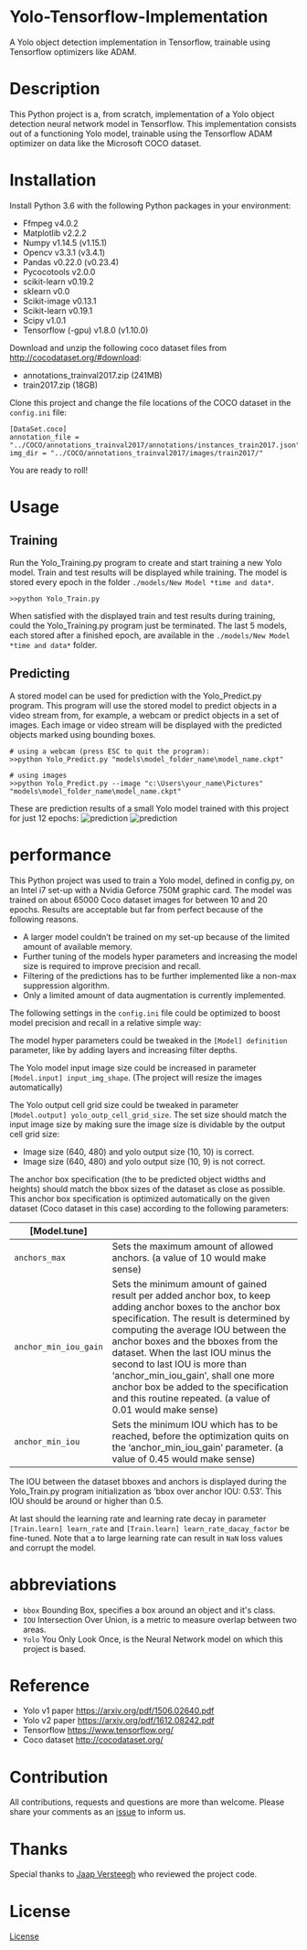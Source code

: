 # Yolo-Tensorflow-Implementation
A Yolo object detection implementation in Tensorflow, trainable using Tensorflow optimizers like ADAM. 

# Description 
This Python project is a, from scratch, implementation of a Yolo object detection neural network model in Tensorflow. This implementation consists out of a functioning Yolo model, trainable using the Tensorflow ADAM optimizer on data like the Microsoft COCO dataset. 

# Installation 
Install Python 3.6 with the following Python packages in your environment:
- Ffmpeg v4.0.2
- Matplotlib v2.2.2
- Numpy v1.14.5 (v1.15.1)
- Opencv v3.3.1 (v3.4.1)
- Pandas v0.22.0 (v0.23.4)
- Pycocotools v2.0.0
- scikit-learn v0.19.2 
- sklearn v0.0 
- Scikit-image v0.13.1 
- Scikit-learn v0.19.1 
- Scipy v1.0.1 
- Tensorflow (-gpu) v1.8.0 (v1.10.0) 

Download and unzip the following coco dataset files from http://cocodataset.org/#download:
- annotations_trainval2017.zip (241MB)
- train2017.zip (18GB)

Clone this project and change the file locations of the COCO dataset in the `config.ini` file:
```
[DataSet.coco]
annotation_file = "../COCO/annotations_trainval2017/annotations/instances_train2017.json"
img_dir = "../COCO/annotations_trainval2017/images/train2017/"
```
You are ready to roll!

# Usage 
## Training
Run the Yolo_Training.py program to create and start training a new Yolo model. Train and test results will be displayed while training. The model is stored every epoch in the folder `./models/New Model *time and data*`. 
```
>>python Yolo_Train.py
```
When satisfied with the displayed train and test results during training, could the Yolo_Training.py program just be terminated. The last 5 models, each stored after a finished epoch, are available in the `./models/New Model *time and data*` folder.

## Predicting
A stored model can be used for prediction with the Yolo_Predict.py program. This program will use the stored model to predict objects in a video stream from, for example, a webcam or predict objects in a set of images. Each image or video stream will be displayed with the predicted objects marked using bounding boxes.
```
# using a webcam (press ESC to quit the program):
>>python Yolo_Predict.py "models\model_folder_name\model_name.ckpt"

# using images
>>python Yolo_Predict.py --image "c:\Users\your_name\Pictures" "models\model_folder_name\model_name.ckpt"
````
These are prediction results of a small Yolo model trained with this project for just 12 epochs: 
![prediction](Figure_1-1.png)
![prediction](Figure_1-2.png)

# performance
This Python project was used to train a Yolo model, defined in config.py, on an Intel i7 set-up with a Nvidia Geforce 750M graphic card. The model was trained on about 65000 Coco dataset images for between 10 and 20 epochs. Results are acceptable but far from perfect because of the following reasons.
- A larger model couldn’t be trained on my set-up because of the limited amount of available memory.
- Further tuning of the models hyper parameters and increasing the model size is required to improve precision and recall.
- Filtering of the predictions has to be further implemented like a non-max suppression algorithm.
- Only a limited amount of data augmentation is currently implemented.

The following settings in the `config.ini` file could be optimized to boost model precision and recall in a relative simple way:

The model hyper parameters could be tweaked in the `[Model] definition` parameter, like by adding layers and increasing filter depths.

The Yolo model input image size could be increased in parameter `[Model.input] input_img_shape`. (The project will resize the images automatically)

The Yolo output cell grid size could be tweaked in parameter `[Model.output] yolo_outp_cell_grid_size`. The set size should match the input image size by making sure the image size is dividable by the output cell grid size:
- Image size (640, 480) and yolo output size (10, 10) is correct.
- Image size (640, 480) and yolo output size (10, 9) is not correct.

The anchor box specification (the to be predicted object widths and heights) should match the bbox sizes of the dataset as close as possible. This anchor box specification is optimized automatically on the given dataset (Coco dataset in this case) according to the following parameters:

|[Model.tune]||
| --- | --- |
|`anchors_max`|Sets the maximum amount of allowed anchors. (a value of 10 would make sense)|
|`anchor_min_iou_gain`|Sets the minimum amount of gained result per added anchor box, to keep adding anchor boxes to the anchor box specification. The result is determined by computing the average IOU between the anchor boxes and the bboxes from the dataset. When the last IOU minus the second to last IOU is more than ‘anchor_min_iou_gain’, shall one more anchor box be added to the specification and this routine repeated. (a value of 0.01 would make sense)|
|`anchor_min_iou`|Sets the minimum IOU which has to be reached, before the optimization quits on the ‘anchor_min_iou_gain’ parameter. (a value of 0.45 would make sense)|

The IOU between the dataset bboxes and anchors is displayed during the Yolo_Train.py program initialization as ‘bbox over anchor IOU: 0.53’. This IOU should be around or higher than 0.5.

At last should the learning rate and learning rate decay in parameter `[Train.learn] learn_rate` and `[Train.learn] learn_rate_dacay_factor` be fine-tuned. Note that a to large learning rate can result in `NaN` loss values and corrupt the model.

# abbreviations
- `bbox` Bounding Box, specifies a box around an object and it's class.
- `IOU` Intersection Over Union, is a metric to measure overlap between two areas.
- `Yolo` You Only Look Once, is the Neural Network model on which this project is based.

# Reference
- Yolo v1 paper    https://arxiv.org/pdf/1506.02640.pdf
- Yolo v2 paper    https://arxiv.org/pdf/1612.08242.pdf
- Tensorflow    https://www.tensorflow.org/
- Coco dataset  http://cocodataset.org/

# Contribution
All contributions, requests and questions are more than welcome. Please share your comments as an [issue](https://github.com/RobbertBrand/Yolo-Tensorflow-Implementation/issues/new) to inform us.

# Thanks
Special thanks to [Jaap Versteegh](https://github.com/jrversteegh) who reviewed the project code.

# License
[License](./LICENSE)
